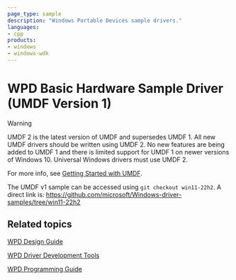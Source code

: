 ```yaml
---
page_type: sample
description: "Windows Portable Devices sample drivers."
languages:
- cpp
products:
- windows
- windows-wdk
---
```


# WPD Basic Hardware Sample Driver (UMDF Version 1)

> [!WARNING]
> UMDF 2 is the latest version of UMDF and supersedes UMDF 1.  All new UMDF drivers should be written using UMDF 2.  No new features are being added to UMDF 1 and there is limited support for UMDF 1 on newer versions of Windows 10.  Universal Windows drivers must use UMDF 2.
>
> For more info, see [Getting Started with UMDF](https://docs.microsoft.com/windows-hardware/drivers/wdf/getting-started-with-umdf-version-2).
>
> The UMDF v1 sample can be accessed using `git checkout win11-22h2`. A direct link is: https://github.com/microsoft/Windows-driver-samples/tree/win11-22h2


## Related topics

[WPD Design Guide](https://docs.microsoft.com/windows-hardware/drivers/portable/wpd-design-guide)

[WPD Driver Development Tools](https://docs.microsoft.com/windows-hardware/drivers/portable/familiarizing-yourself-with-the-sample-driver)

[WPD Programming Guide](https://docs.microsoft.com/windows-hardware/drivers/portable/wpd-programming-guide)
